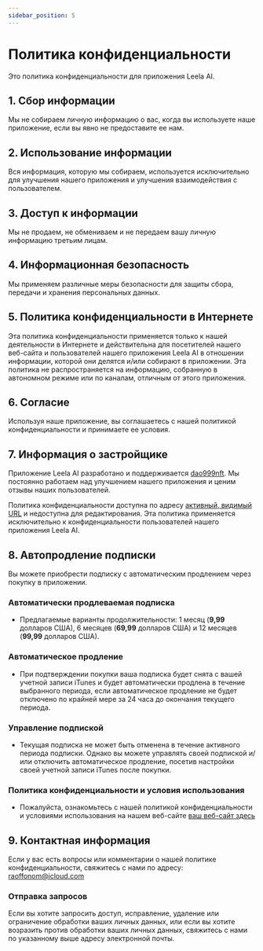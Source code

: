 ```yaml
---
sidebar_position: 5
---
```


# Политика конфиденциальности

Это политика конфиденциальности для приложения Leela AI.

## 1. Сбор информации

Мы не собираем личную информацию о вас, когда вы используете наше приложение, если вы явно не предоставите ее нам.

## 2. Использование информации

Вся информация, которую мы собираем, используется исключительно для улучшения нашего приложения и улучшения взаимодействия с пользователем.

## 3. Доступ к информации

Мы не продаем, не обмениваем и не передаем вашу личную информацию третьим лицам.

## 4. Информационная безопасность

Мы применяем различные меры безопасности для защиты сбора, передачи и хранения персональных данных.

## 5. Политика конфиденциальности в Интернете

Эта политика конфиденциальности применяется только к нашей деятельности в Интернете и действительна для посетителей нашего веб-сайта и пользователей нашего приложения Leela AI в отношении информации, которой они делятся и/или собирают в приложении. Эта политика не распространяется на информацию, собранную в автономном режиме или по каналам, отличным от этого приложения.

## 6. Согласие

Используя наше приложение, вы соглашаетесь с нашей политикой конфиденциальности и принимаете ее условия.

## 7. Информация о застройщике

Приложение Leela AI разработано и поддерживается [dao999nft](https://dao999nft.com/). Мы постоянно работаем над улучшением нашего приложения и ценим отзывы наших пользователей.

Политика конфиденциальности доступна по адресу [активный, видимый URL](https://www.leelachakra.com/docs/policy) и недоступна для редактирования. Эта политика применяется исключительно к конфиденциальности пользователей нашего приложения Leela AI.

## 8. Автопродление подписки

Вы можете приобрести подписку с автоматическим продлением через покупку в приложении.

### Автоматически продлеваемая подписка

- Предлагаемые варианты продолжительности: 1 месяц (**9,99** долларов США), 6 месяцев (**69,99** долларов США) и 12 месяцев (**99,99** долларов США).

### Автоматическое продление

- При подтверждении покупки ваша подписка будет снята с вашей учетной записи iTunes и будет автоматически продлена в течение выбранного периода, если автоматическое продление не будет отключено по крайней мере за 24 часа до окончания текущего периода.

### Управление подпиской

- Текущая подписка не может быть отменена в течение активного периода подписки. Однако вы можете управлять своей подпиской и/или отключить автоматическое продление, посетив настройки своей учетной записи iTunes после покупки.

### Политика конфиденциальности и условия использования

- Пожалуйста, ознакомьтесь с нашей политикой конфиденциальности и условиями использования на нашем веб-сайте [ваш веб-сайт здесь](https://www.leelachakra.com/docs/policy)

## 9. Контактная информация

Если у вас есть вопросы или комментарии о нашей политике конфиденциальности, свяжитесь с нами по адресу: [raoffonom@icloud.com](mailto:raoffonom@icloud.com)

### Отправка запросов

Если вы хотите запросить доступ, исправление, удаление или ограничение обработки ваших личных данных, или если вы хотите возразить против обработки ваших личных данных, свяжитесь с нами по указанному выше адресу электронной почты.
